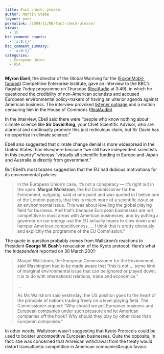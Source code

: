 ```yaml
---
title: Fact check, please.
author: Martin Stabe
layout: post
permalink: /2004/11/06/fact-check-please/
views:
  - 15
btc_comment_counts:
  - 'a:0:{}'
btc_comment_summary:
  - 'a:0:{}'
categories:
  - European Union
  - USA
---
```

**Myron Ebell**, the director of the Global Warming for the ([ExxonMobil-funded][1]) Competitive Enterprise Institute, gave an interview to the BBC&rsquo;s flagship *Today* programme on Thursday ([RealAudio][2] at 3:49), in which he questioned the credibility of non-American scientists and accused European environmental policy-makers of having an ulterior agenda against American business. The interview provoked [listener outgage][3] and a motion censuring him in the House of Commons ([RealAudio][4]).  
<!--more-->

  
In the interview, Ebell said there were &ldquo;people who know nothing about climate science like **Sir David King**, your Chief Scientific Advisor, who are alarmist and continually promote this just rediculous claim, but Sir David has no expertise in climate science.&rdquo;

Ebell also suggested that climate change denial is more widespread in the United States than elseqhere because &ldquo;we still have independent scientists in this country&ldquo; whereas &ldquo;virtually all scientific funding in Europe and Japan and Australia is directly from government.&rdquo;

But Ebell&rsquo;s most brazen suggestion that the EU had dubious motivations for its environmental policies:

> In the European Union&rsquo;s case, it&rsquo;s not a conspiracy &mdash; it&rsquo;s right out in the open. **Margot Wallstrom**, the EU Commissioner for the Evironment, outgoing, said at one point and was quoted in I belive one of the London papers, that this is much more of a scientific issue or an environmental issue. This was about levelling the global playing field for business. And that&#8217;s because European businesses are not competitive in most areas with American businesses, and by putting a governor on our energy use the EU actually hopes to slow down and hamper American competitiveness. &#8230; I think that is pretty obviously and explicitly the programme of the EU Commission.&rdquo;

The quote in question probably comes from Wallstrom&rsquo;s reactions to President **George W. Bush**&rsquo;s renuciation of the Kyoto protocol. Here&rsquo;s what the *Independent* reported on 30 March 2001:

> Margot Wallstrom, the European Commissioner for the Environment, said Washington had to be made aware that &ldquo;this is not &#8230; some kind of marginal environmental issue that can be ignored or played down; it is to do with international relations, trade and economics.&rdquo;
> 
> &#8230;
> 
> As Ms Wallstrom said yesterday, the US position goes to the heart of the principle of nations trading freely on a level playing field. The Commissioner argued: &ldquo;Why should we put European business and European companies under such pressure and let American companies off the hook? Why should they play by other rules than European companies.&rdquo;

In other words, Wallstrom wasn&rsquo;t suggesting that Kyoto Protocols could be used to bolster uncompetitive European businesses. Quite the opposite, in fact: she was concerned that Amreican withdrawal from the treaty would distort transatlantic competition in American companies&rsquo favour.

 [1]: http://www.commondreams.org/headlines03/0528-10.htm
 [2]: http://www.bbc.co.uk/radio4/today/listenagain/ram/today3_climate_20041104.ram
 [3]: http://www.bbc.co.uk/radio4/today/reports/international/climate_20041104.shtml
 [4]: http://www.bbc.co.uk/radio4/today/listenagain/ram/today2_enviroment_20041105.ram